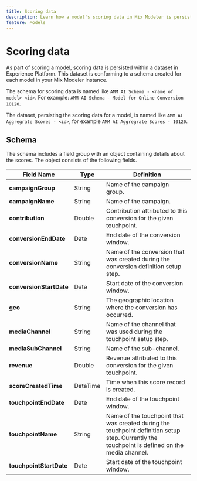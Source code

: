 ```yaml
---
title: Scoring data
description: Learn how a model's scoring data in Mix Modeler is persisted.
feature: Models
---
```


# Scoring data

As part of scoring a model, scoring data is persisted within a dataset in Experience Platform. This dataset is conforming to a schema created for each model in your Mix Modeler instance.

The schema for scoring data is named like `AMM AI Schema - <name of model> <id>`. For example: `AMM AI Schema - Model for Online Conversion 10120`.

The dataset, persisting the scoring data for a model, is named like `AMM AI Aggregrate Scores - <id>`, for example `AMM AI Aggregrate Scores - 10120`.


## Schema

The schema includes a field group with an object containing details about the scores. The object consists of the following fields.

| Field Name | Type | Definition | 
|---|---|---|
| **campaignGroup** | String | Name of the campaign group. | 
| **campaignName** | String | Name of the campaign. | 
| **contribution** | Double | Contribution attributed to this conversion for the given touchpoint. |
| **conversionEndDate** | Date | End date of the conversion window. |  
| **conversionName** | String | Name of the conversion that was created during the conversion definition setup step. |  
| **conversionStartDate** | Date | Start date of the conversion window. | 
| **geo** | String | The geographic location where the conversion has occurred.  | 
| **mediaChannel** | String | Name of the channel that was used during the touchpoint setup step. |  
| **mediaSubChannel** | String | Name of the sub-channel. | 
| **revenue** | Double | Revenue attributed to this conversion for the given touchpoint. |  
| **scoreCreatedTime** | DateTime | Time when this score record is created. | 
| **touchpointEndDate** | Date | End date of the touchpoint window. | 
| **touchpointName** | String | Name of the touchpoint that was created during the touchpoint definition setup step. Currently the touchpoint is defined on the media channel. | 
| **touchpointStartDate** | Date | Start date of the touchpoint window. |   

